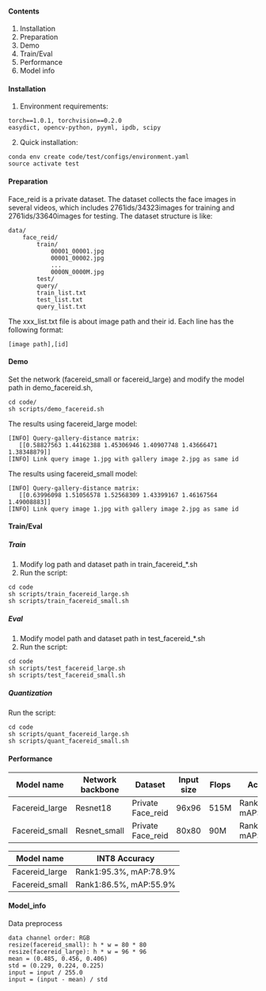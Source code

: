 #### Contents
1. Installation
2. Preparation
3. Demo
4. Train/Eval
5. Performance
6. Model info

#### Installation
1. Environment requirements:
```
torch==1.0.1, torchvision==0.2.0 
easydict, opencv-python, pyyml, ipdb, scipy
```
2. Quick installation:
```
conda env create code/test/configs/environment.yaml
source activate test
```

#### Preparation

Face_reid is a private dataset. The dataset collects the face images in several videos, which includes 2761ids/34323images for training and 2761ids/33640images for testing.
The dataset structure is like:
```
data/
    face_reid/
        train/
            00001_00001.jpg
            00001_00002.jpg
            ...
            0000N_0000M.jpg
        test/
        query/
        train_list.txt
        test_list.txt
        query_list.txt
```
The xxx_list.txt file is about image path and their id. Each line has the following format:
```
[image path],[id]
```


#### Demo
Set the network (facereid_small or facereid_large) and modify the model path in demo_facereid.sh,
```
cd code/
sh scripts/demo_facereid.sh
```
The results using facereid_large model:
```
[INFO] Query-gallery-distance matrix:
   [[0.58827563 1.44162388 1.45306946 1.40907748 1.43666471 1.38348879]]
[INFO] Link query image 1.jpg with gallery image 2.jpg as same id
```
The results using facereid_small model:
```
[INFO] Query-gallery-distance matrix:
   [[0.63996098 1.51056578 1.52568309 1.43399167 1.46167564 1.49008883]]
[INFO] Link query image 1.jpg with gallery image 2.jpg as same id
```

#### Train/Eval
##### Train
1. Modify log path and dataset path in train_facereid_*.sh
2. Run the script:
```
cd code
sh scripts/train_facereid_large.sh
sh scripts/train_facereid_small.sh
```

##### Eval
1. Modify model path and dataset path in test_facereid_*.sh
2. Run the script:
```
cd code
sh scripts/test_facereid_large.sh
sh scripts/test_facereid_small.sh
```

##### Quantization
Run the script:
```
cd code
sh scripts/quant_facereid_large.sh
sh scripts/quant_facereid_small.sh
```
#### Performance

| Model name | Network backbone | Dataset  | Input size | Flops | Accuracy  | 
| --- | --- | --- | --- | --- | --- | 
| Facereid_large | Resnet18 | Private Face_reid | 96x96 | 515M | Rank1:95.5%, mAP:79.4% | 
| Facereid_small | Resnet_small | Private Face_reid | 80x80 | 90M | Rank1:86.5%, mAP:56.0% |



| Model name | INT8 Accuracy |
| ---------- | ---------------------- |
| Facereid_large | Rank1:95.3%, mAP:78.9% |
| Facereid_small | Rank1:86.5%, mAP:55.9% |


#### Model_info
Data preprocess
```
data channel order: RGB
resize(facereid_small): h * w = 80 * 80
resize(facereid_large): h * w = 96 * 96
mean = (0.485, 0.456, 0.406)
std = (0.229, 0.224, 0.225)
input = input / 255.0
input = (input - mean) / std
```

